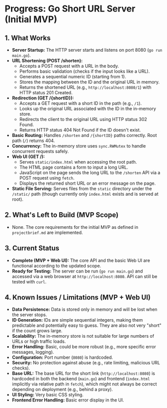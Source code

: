 # Progress: Go Short URL Server (Initial MVP)

## 1. What Works

- **Server Startup:** The HTTP server starts and listens on port 8080 (`go run main.go`).
- **URL Shortening (POST /shorten):**
  - Accepts a POST request with a URL in the body.
  - Performs basic validation (checks if the input looks like a URL).
  - Generates a sequential numeric ID (starting from 1).
  - Stores the mapping between the ID and the original URL in memory.
  - Returns the shortened URL (e.g., `http://localhost:8080/1`) with HTTP status 201 Created.
- **Redirection (GET /{shortID}):**
  - Accepts a GET request with a short ID in the path (e.g., `/1`).
  - Looks up the original URL associated with the ID in the in-memory store.
  - Redirects the client to the original URL using HTTP status 302 Found.
  - Returns HTTP status 404 Not Found if the ID doesn't exist.
- **Basic Routing:** Handles `/shorten` and `/{shortID}` paths correctly. Root path (`/`) returns 404.
- **Concurrency:** The in-memory store uses `sync.RWMutex` to handle concurrent requests safely.
- **Web UI (GET /):**
  - Serves `static/index.html` when accessing the root path.
  - The HTML page contains a form to input a long URL.
  - JavaScript on the page sends the long URL to the `/shorten` API via a POST request using `fetch`.
  - Displays the returned short URL or an error message on the page.
- **Static File Serving:** Serves files from the `static` directory under the `/static/` path (though currently only `index.html` exists and is served at root).

## 2. What's Left to Build (MVP Scope)

- None. The core requirements for the initial MVP as defined in `projectbrief.md` are implemented.

## 3. Current Status

- **Complete (MVP + Web UI):** The core API and the basic Web UI are functional according to the updated scope.
- **Ready for Testing:** The server can be run (`go run main.go`) and accessed via a web browser at `http://localhost:8080`. API can still be tested with `curl`.

## 4. Known Issues / Limitations (MVP + Web UI)

- **Data Persistence:** Data is stored only in memory and will be lost when the server stops.
- **ID Generation:** IDs are simple sequential integers, making them predictable and potentially easy to guess. They are also not very "short" if the count grows large.
- **Scalability:** The in-memory store is not suitable for large numbers of URLs or high traffic loads.
- **Error Handling:** Basic, could be more robust (e.g., more specific error messages, logging).
- **Configuration:** Port number (`8080`) is hardcoded.
- **Security:** No protection against abuse (e.g., rate limiting, malicious URL checks).
- **Base URL:** The base URL for the short link (`http://localhost:8080`) is hardcoded in both the backend (`main.go`) and frontend (`index.html` implicitly via relative path in `fetch`), which might not always be correct depending on deployment (e.g., behind a proxy).
- **UI Styling:** Very basic CSS styling.
- **Frontend Error Handling:** Basic error display in the UI.
